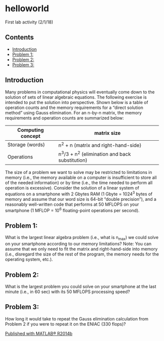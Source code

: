 # helloworld
First lab activity (2/1/18)

<div class="content">

## Contents

<div>

*   [Introduction](#2)
*   [Problem 1:](#3)
*   [Problem 2:](#4)
*   [Problem 3:](#5)

</div>

## Introduction<a name="2"></a>

Many problems in computational physics will eventually come down to the solution of sets of linear algebraic equations. The following exercise is intended to put the solution into perspective. Shown below is a table of operation counts and the memory requirements for a “direct solution method” using Gauss elimination. For an n-by-n matrix, the memory requirements and operation counts are summarized below:

Computing concept | matrix size
----------------- | ------------- 
Storage (words) | n<sup>2</sup> + n (matrix and right-hand-side) 
Operations | n<sup>3</sup>/3 + n<sup>2</sup> (elimination and back substitution)

The size of a problem we want to solve may be restricted to limitations in memory (i.e., the memory available on a computer is insufficient to store all of the needed information) or by time (i.e., the time needed to perform all operation is excessive). Consider the solution of a linear system of equations on a smartphone with 2 Gbytes RAM (1 Gbyte = 1024<sup>3</sup> bytes of memory and assume that our word size is 64-bit “double precision”), and a reasonably well-written code that performs at 50 MFLOPS on your smartphone (1 MFLOP = 10<sup>6</sup> floating-point operations per second).

## Problem 1:<a name="3"></a>

What is the largest linear algebra problem (i.e., what is n<sub>max</sub>) we could solve on your smartphone according to our memory limitations? Note: You can assume that we only need to fit the matrix and right-hand-side into memory (i.e., disregard the size of the rest of the program, the memory needs for the operating system, etc.).

## Problem 2:<a name="4"></a>

What is the largest problem you could solve on your smartphone at the last minute (i.e., in 60 sec) with its 50 MFLOPS processing speed?

## Problem 3:<a name="5"></a>

How long it would take to repeat the Gauss elimination calculation from Problem 2 if you were to repeat it on the ENIAC (330 flops)?

[Published with MATLAB® R2014b](http://www.mathworks.com/products/matlab/)  

</div>
